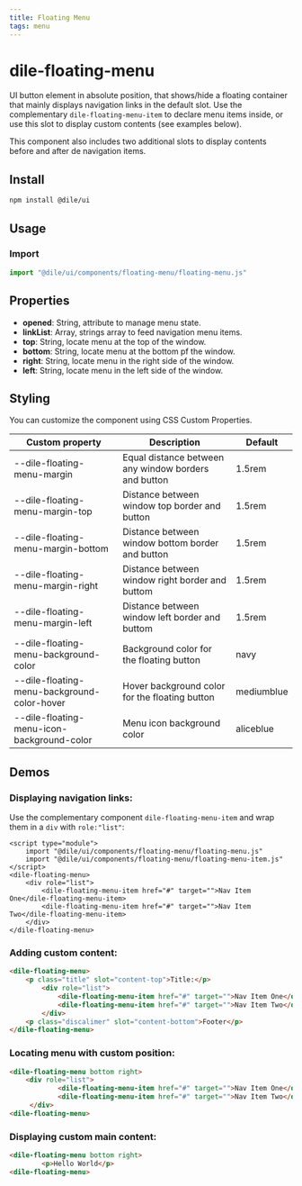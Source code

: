 ```yaml
---
title: Floating Menu
tags: menu
---
```


# dile-floating-menu

UI button element in absolute position, that shows/hide a floating container that mainly displays navigation links in the default slot.
Use the complementary `dile-floating-menu-item` to declare menu items inside, or use this slot to display custom contents (see examples below).

This component also includes two additional slots to display contents before and after de navigation items.
## Install

```bash
npm install @dile/ui
```

## Usage

### Import

```javascript
import "@dile/ui/components/floating-menu/floating-menu.js"
```

## Properties

- **opened**: String, attribute to manage menu state.
- **linkList**: Array, strings array to feed navigation menu items.
- **top**: String, locate menu at the top of the window.
- **bottom**: String, locate menu at the bottom pf the window.
- **right**: String, locate menu in the right side of the window.
- **left**: String, locate menu in the left side of the window.

## Styling

You can customize the component using CSS Custom Properties.

Custom property | Description | Default
----------------|-------------|---------
--dile-floating-menu-margin | Equal distance between any window borders and button | 1.5rem
--dile-floating-menu-margin-top | Distance between window top border and button | 1.5rem
--dile-floating-menu-margin-bottom | Distance between window bottom border and button | 1.5rem
--dile-floating-menu-margin-right | Distance between window right border and buttom | 1.5rem
--dile-floating-menu-margin-left | Distance between window left border and buttom | 1.5rem
--dile-floating-menu-background-color | Background color for the floating button | navy
--dile-floating-menu-background-color-hover | Hover background color for the floating button | mediumblue
--dile-floating-menu-icon-background-color | Menu icon background color | aliceblue

## Demos

### Displaying navigation links:

Use the complementary component `dile-floating-menu-item` and wrap them in a `div` with `role:"list"`:

```html:preview
<script type="module">
    import "@dile/ui/components/floating-menu/floating-menu.js"
    import "@dile/ui/components/floating-menu/floating-menu-item.js"
</script>
<dile-floating-menu>
    <div role="list">
        <dile-floating-menu-item href="#" target="">Nav Item One</dile-floating-menu-item>
        <dile-floating-menu-item href="#" target="">Nav Item Two</dile-floating-menu-item>
    </div>
</dile-floating-menu>
```

### Adding custom content:

```html
<dile-floating-menu>
    <p class="title" slot="content-top">Title:</p>
        <div role="list">
            <dile-floating-menu-item href="#" target="">Nav Item One</dile-floating-menu-item>
            <dile-floating-menu-item href="#" target="">Nav Item Two</dile-floating-menu-item>
        </div>
    <p class="discalimer" slot="content-bottom">Footer</p>
</dile-floating-menu>
```

### Locating menu with custom position:

```html
<dile-floating-menu bottom right>
    <div role="list">
            <dile-floating-menu-item href="#" target="">Nav Item One</dile-floating-menu-item>
            <dile-floating-menu-item href="#" target="">Nav Item Two</dile-floating-menu-item>
     </div>
<dile-floating-menu>
```

### Displaying custom main content:

```html
<dile-floating-menu bottom right>
        <p>Hello World</p>
<dile-floating-menu>
```

